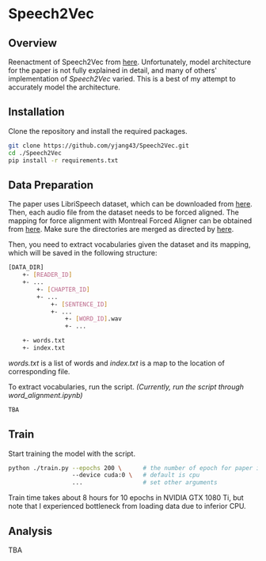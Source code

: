 # Speech2Vec

## Overview
Reenactment of Speech2Vec from [here](https://arxiv.org/pdf/1803.08976.pdf). Unfortunately, model architecture for the paper is not fully explained in detail, and many of others' implementation of _Speech2Vec_ varied. This is a best of my attempt to accurately model the architecture.

## Installation
Clone the repository and install the required packages.

```bash
git clone https://github.com/yjang43/Speech2Vec.git
cd ./Speech2Vec
pip install -r requirements.txt
```

## Data Preparation
The paper uses LibriSpeech dataset, which can be downloaded from [here](https://www.openslr.org/12).
Then, each audio file from the dataset needs to be forced aligned. 
The mapping for force alignment with Montreal Forced Aligner can be obtained from [here](https://github.com/CorentinJ/librispeech-alignments).
Make sure the directories are merged as directed by [here](https://github.com/CorentinJ/librispeech-alignments/blob/master/README.md).

Then, you need to extract vocabularies given the dataset and its mapping, which will be saved in the following structure:

```bash
[DATA_DIR]
    +- [READER_ID]
    +- ...
        +- [CHAPTER_ID]
        +- ...
            +- [SENTENCE_ID]
            +- ...
                +- [WORD_ID].wav
                +- ...

    +- words.txt
    +- index.txt

```

_words.txt_ is a list of words and _index.txt_ is a map to the location of corresponding file.


To extract vocabularies, run the script.
_(Currently, run the script through word_alignment.ipynb)_
```bash
TBA
```


## Train

Start training the model with the script.
```bash
python ./train.py --epochs 200 \      # the number of epoch for paper is set to 200
                  --device cuda:0 \   # default is cpu
                  ...                 # set other arguments

```
Train time takes about 8 hours for 10 epochs in NVIDIA GTX 1080 Ti, but note that I experienced bottleneck from loading data due to inferior CPU.


## Analysis

TBA